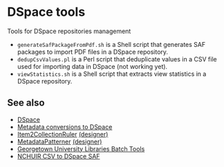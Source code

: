 # DSpace tools
Tools for DSpace repositories management

* ```generateSafPackageFromPdf.sh``` is a Shell script that generates SAF packages to import PDF files in a DSpace repository.
* ```dedupCsvValues.pl``` is a Perl script that deduplicate values in a CSV file used for importing data in DSpace (not working yet).
* ```viewStatistics.sh``` is a Shell script that extracts view statistics in a DSpace repository.

## See also 

* [DSpace](https://github.com/DSpace/DSpace)
* [Metadata conversions to DSpace](https://github.com/fsassumpcao/metadata-conversions-to-dspace)
* [Item2CollectionRuler](https://github.com/vitorsilverio/Item2CollectionRuler) [(designer)](https://github.com/vitorsilverio/Item2CollectionRulerDesigner)
* [MetadataPatterner](https://github.com/vitorsilverio/MetadataPatterner) [(designer)](https://github.com/vitorsilverio/MetadataPatternerDesigner)
* [Georgetown University Libraries Batch Tools](https://github.com/Georgetown-University-Libraries/batch-tools)
* [NCHUIR CSV to DSpace SAF](https://github.com/Georgetown-University-Libraries/batch-tools)
